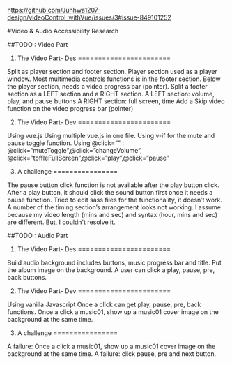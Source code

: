 https://github.com/Junhwa1207-design/videoControl_withVue/issues/3#issue-849101252



#Video & Audio Accessibility Research 
  
  ##TODO : Video Part

1. The Video Part- Des
=======================

Split as player section and footer section.
Player section used as a player window.
Most multimedia controls functions is in the footer section.
Below the player section, needs a video progress bar (pointer).
Split a footer section as a LEFT section and a RIGHT section.
      A LEFT section: volume, play, and pause buttons 
      A RIGHT section: full screen, time 
Add a Skip video function on the video progress bar (pointer)


2. The Video Part- Dev
=======================

Using vue.js
Using multiple vue.js in one file.
Using v-if for the mute and pause toggle function.
Using @click=”” : 
 @click=”muteToggle”,@click=”changeVolume”,   
 @click=”toffleFullScreen”,@click=”play”,@click=”pause”


3. A challenge
================

The pause button click function is not available after the play button click.
After a play button, it should click the sound button first once it needs a pause function.
  Tried to edit sass files for the functionality, it doesn’t work.
A number of the timing section’s arrangement looks not working. I assume because my video length (mins and sec) and syntax (hour, mins and sec) are different. But, I couldn't resolve it.





##TODO : Audio Part

1. The Video Part- Des
=======================

Build audio background includes buttons, music progress bar and title.
Put the album image on the background.
A user can click a play, pause, pre, back buttons.




2. The Video Part- Dev
=======================

Using vanilla Javascript
Once a click can get  play, pause, pre, back functions.
Once a click a music01, show up a music01 cover image on the background at the same time.


3. A challenge
================

A failure: Once a click a music01, show up a music01 cover image on the background at the same time.
A failure: click pause, pre and next button.
